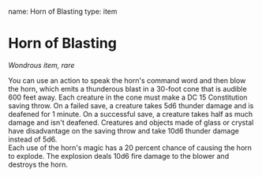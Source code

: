 name: Horn of Blasting
type: item

# Horn of Blasting 
_Wondrous item, rare_ 

You can use an action to speak the horn's command word and then blow the horn, which emits a thunderous blast in a 30-foot cone that is audible 600 feet away. Each creature in the cone must make a DC 15 Constitution saving throw. On a failed save, a creature takes 5d6 thunder damage and is deafened for 1 minute. On a successful save, a creature takes half as much damage and isn't deafened. Creatures and objects made of glass or crystal have disadvantage on the saving throw and take 10d6 thunder damage instead of 5d6.    
Each use of the horn's magic has a 20 percent chance of causing the horn to explode. The explosion deals 10d6 fire damage to the blower and destroys the horn. 